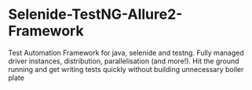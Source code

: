# Selenide-TestNG-Allure2-Framework
Test Automation Framework for java, selenide and testng.  Fully managed driver instances, distribution, parallelisation (and more!).  Hit the ground running and get writing tests quickly without building unnecessary boiler plate
